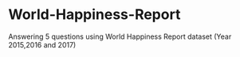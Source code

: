 # World-Happiness-Report
Answering 5 questions using World Happiness Report dataset (Year 2015,2016 and 2017)
